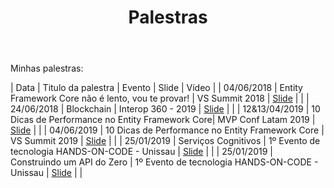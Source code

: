 ﻿---
permalink: /talks/
title: "Palestras"
classes: wide
---

Minhas palestras:



| Data       | Titulo da palestra                                 | Evento                               | Slide | Vídeo |
| 04/06/2018 | Entity Framework Core não é lento, vou te provar!  | VS Summit 2018 | <a alt="" target="_BLANK" href="https://pt.slideshare.net/RafaelAlmeida59/ef-core-no-lento-vou-te-provar">Slide</a> |  |
| 24/06/2018 | Blockchain  | Interop 360 - 2019 | <a alt="" target="_BLANK" href="https://pt.slideshare.net/RafaelAlmeida59/blockcain-interop360">Slide</a> |  |
| 12&13/04/2019 | 10 Dicas de Performance no Entity Framework Core| MVP Conf Latam 2019 | <a alt="" target="_BLANK" href="https://pt.slideshare.net/RafaelAlmeida59/mvpconf-latam-2019">Slide</a> |  |
| 04/06/2019 | 10 Dicas de Performance no Entity Framework Core   | VS Summit 2019 | <a alt="" target="_BLANK" href="https://pt.slideshare.net/RafaelAlmeida59/10-dicas-de-performance-no-efcore">Slide</a> |  |
| 25/01/2019 | Serviços Cognitivos                                | 1º Evento de tecnologia HANDS-ON-CODE - Unissau | <a alt="" target="_BLANK" href="https://pt.slideshare.net/RafaelAlmeida59/congnitive-service-129367411">Slide</a> |  |
| 25/01/2019 | Construindo um API do Zero                         | 1º Evento de tecnologia HANDS-ON-CODE - Unissau | <a alt="" target="_BLANK" href="https://pt.slideshare.net/RafaelAlmeida59/construindo-uma-api-do-zero">Slide</a> |  |

